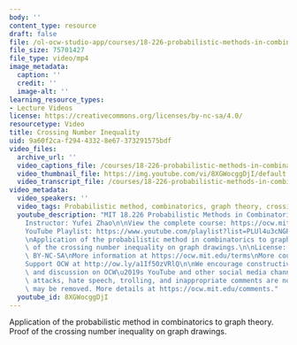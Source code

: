 ```yaml
---
body: ''
content_type: resource
draft: false
file: /ol-ocw-studio-app/courses/18-226-probabilistic-methods-in-combinatorics-fall-2022/18226-crossing-number-inequality_360p_16_9.mp4
file_size: 75701427
file_type: video/mp4
image_metadata:
  caption: ''
  credit: ''
  image-alt: ''
learning_resource_types:
- Lecture Videos
license: https://creativecommons.org/licenses/by-nc-sa/4.0/
resourcetype: Video
title: Crossing Number Inequality
uid: 9a60f2ca-f294-4332-8e67-373291575bdf
video_files:
  archive_url: ''
  video_captions_file: /courses/18-226-probabilistic-methods-in-combinatorics-fall-2022/13XrMDZTlcpyDEspTaOyTiE1OTyPJsCAh_transcript.webvtt
  video_thumbnail_file: https://img.youtube.com/vi/8XGWocggDjI/default.jpg
  video_transcript_file: /courses/18-226-probabilistic-methods-in-combinatorics-fall-2022/13XrMDZTlcpyDEspTaOyTiE1OTyPJsCAh_transcript.pdf
video_metadata:
  video_speakers: ''
  video_tags: Probabilistic method, combinatorics, graph theory, crossing number inequality
  youtube_description: "MIT 18.226 Probabilistic Methods in Combinatorics, Fall 2024\n\
    Instructor: Yufei Zhao\n\nView the complete course: https://ocw.mit.edu/courses/18-226-probabilistic-methods-in-combinatorics-fall-2022/\n\
    YouTube Playlist: https://www.youtube.com/playlist?list=PLUl4u3cNGP61cYB5ymvFiEbIb-wWHfaqO\n\
    \nApplication of the probabilistic method in combinatorics to graph theory. Proof\
    \ of the crossing number inequality on graph drawings.\n\nLicense: Creative Commons\
    \ BY-NC-SA\nMore information at https://ocw.mit.edu/terms\nMore courses at https://ocw.mit.edu\n\
    Support OCW at http://ow.ly/a1If50zVRlQ\n\nWe encourage constructive comments\
    \ and discussion on OCW\u2019s YouTube and other social media channels. Personal\
    \ attacks, hate speech, trolling, and inappropriate comments are not allowed and\
    \ may be removed. More details at https://ocw.mit.edu/comments."
  youtube_id: 8XGWocggDjI
---
```

Application of the probabilistic method in combinatorics to graph theory. Proof of the crossing number inequality on graph drawings.